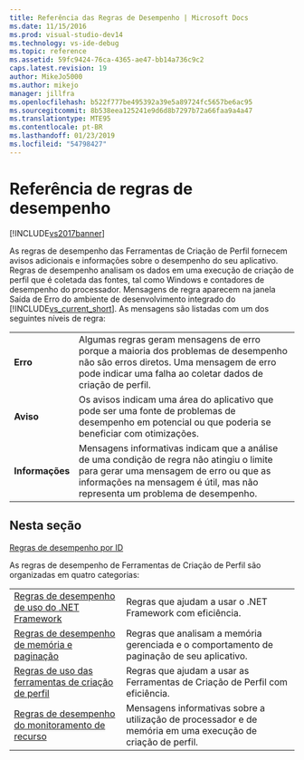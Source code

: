 ```yaml
---
title: Referência das Regras de Desempenho | Microsoft Docs
ms.date: 11/15/2016
ms.prod: visual-studio-dev14
ms.technology: vs-ide-debug
ms.topic: reference
ms.assetid: 59fc9424-76ca-4365-ae47-bb14a736c9c2
caps.latest.revision: 19
author: MikeJo5000
ms.author: mikejo
manager: jillfra
ms.openlocfilehash: b522f777be495392a39e5a89724fc5657be6ac95
ms.sourcegitcommit: 8b538eea125241e9d6d8b7297b72a66faa9a4a47
ms.translationtype: MTE95
ms.contentlocale: pt-BR
ms.lasthandoff: 01/23/2019
ms.locfileid: "54798427"
---
```

# <a name="performance-rules-reference"></a>Referência de regras de desempenho
[!INCLUDE[vs2017banner](../includes/vs2017banner.md)]

As regras de desempenho das Ferramentas de Criação de Perfil fornecem avisos adicionais e informações sobre o desempenho do seu aplicativo. Regras de desempenho analisam os dados em uma execução de criação de perfil que é coletada das fontes, tal como Windows e contadores de desempenho do processador. Mensagens de regra aparecem na janela Saída de Erro do ambiente de desenvolvimento integrado do [!INCLUDE[vs_current_short](../includes/vs-current-short-md.md)]. As mensagens são listadas com um dos seguintes níveis de regra:  
  
|||  
|-|-|  
|**Erro**|Algumas regras geram mensagens de erro porque a maioria dos problemas de desempenho não são erros diretos. Uma mensagem de erro pode indicar uma falha ao coletar dados de criação de perfil.|  
|**Aviso**|Os avisos indicam uma área do aplicativo que pode ser uma fonte de problemas de desempenho em potencial ou que poderia se beneficiar com otimizações.|  
|**Informações**|Mensagens informativas indicam que a análise de uma condição de regra não atingiu o limite para gerar uma mensagem de erro ou que as informações na mensagem é útil, mas não representa um problema de desempenho.|  
  
## <a name="in-this-section"></a>Nesta seção  
 [Regras de desempenho por ID](../profiling/performance-rules-by-id.md)  
  
 As regras de desempenho de Ferramentas de Criação de Perfil são organizadas em quatro categorias:  
  
|||  
|-|-|  
|[Regras de desempenho de uso do .NET Framework](../profiling/dotnet-framework-usage-performance-rules.md)|Regras que ajudam a usar o .NET Framework com eficiência.|  
|[Regras de desempenho de memória e paginação](../profiling/memory-and-paging-performance-rules.md)|Regras que analisam a memória gerenciada e o comportamento de paginação de seu aplicativo.|  
|[Regras de uso das ferramentas de criação de perfil](../profiling/profiling-tools-usage-rules.md)|Regras que ajudam a usar as Ferramentas de Criação de Perfil com eficiência.|  
|[Regras de desempenho do monitoramento de recurso](../profiling/resource-monitoring-performance-rules.md)|Mensagens informativas sobre a utilização de processador e de memória em uma execução de criação de perfil.|
